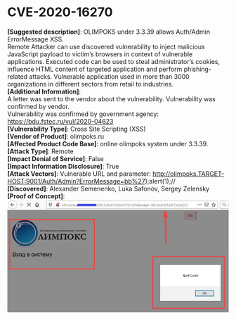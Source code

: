 # CVE-2020-16270

**[Suggested description]**: OLIMPOKS under 3.3.39 allows Auth/Admin ErrorMessage XSS.  
Remote Attacker can use discovered vulnerability to inject malicious JavaScript payload to victim’s browsers in context of vulnerable applications. Executed code can be used to steal administrator’s cookies, influence HTML content of targeted application and perform phishing-related attacks. Vulnerable application used in more than 3000 organizations in different sectors from retail to industries.  
**[Additional Information]**:   
A letter was sent to the vendor about the vulnerability. Vulnerability was confirmed by vendor.  
Vulnerability was confirmed by government agency: https://bdu.fstec.ru/vul/2020-04623  
**[Vulnerability Type]**: Cross Site Scripting (XSS)  
**[Vendor of Product]**: olimpoks.ru  
**[Affected Product Code Base]**: online olimpoks system under 3.3.39.  
**[Attack Type]**: Remote  
**[Impact Denial of Service]**: False  
**[Impact Information Disclosure]**: True  
**[Attack Vectors]**: Vulnerable URL and parameter: http://olimpoks.TARGET-HOST:9001/Auth/Admin?ErrorMessage=bb%27);alert(1);//  
**[Discovered]**: Alexander Semenenko, Luka Safonov, Sergey Zelensky  
**[Proof of Concept]**:  
![stack Overflow]( https://raw.githubusercontent.com/Aleksander-Semenenko/CVE-2020-16270/main/POC_CVE-2020-16270.png)
